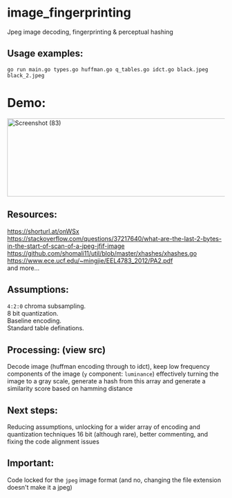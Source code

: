 # image_fingerprinting
Jpeg image decoding, fingerprinting & perceptual hashing

## Usage examples:
`go run main.go types.go huffman.go q_tables.go idct.go black.jpeg black_2.jpeg` 

# Demo:
<img width="1366" height="181" alt="Screenshot (83)" src="https://github.com/user-attachments/assets/f5a01fc2-01e1-4f22-88ff-a6bc0d6c1bab" />

## Resources:
https://shorturl.at/onWSx <br>
https://stackoverflow.com/questions/37217640/what-are-the-last-2-bytes-in-the-start-of-scan-of-a-jpeg-jfif-image <br>
https://github.com/shomali11/util/blob/master/xhashes/xhashes.go <br>
https://www.ece.ucf.edu/~mingjie/EEL4783_2012/PA2.pdf <br>
and more...

## Assumptions:
`4:2:0` chroma subsampling. <br>
8 bit quantization. <br>
Baseline encoding. <br>
Standard table definations. <br>

## Processing: (view src)
Decode image (huffman encoding through to idct), keep low frequency components of the image (`y` component: `luminance`) effectively turning the image to a gray scale, generate a hash from this array and generate a similarity score based on hamming distance

## Next steps:
Reducing assumptions, unlocking for a wider array of encoding and quantization techniques 16 bit (although rare), better commenting, and fixing the code alignment issues

## Important:
Code locked for the `jpeg` image format (and no, changing the file extension doesn't make it a jpeg) <br>

